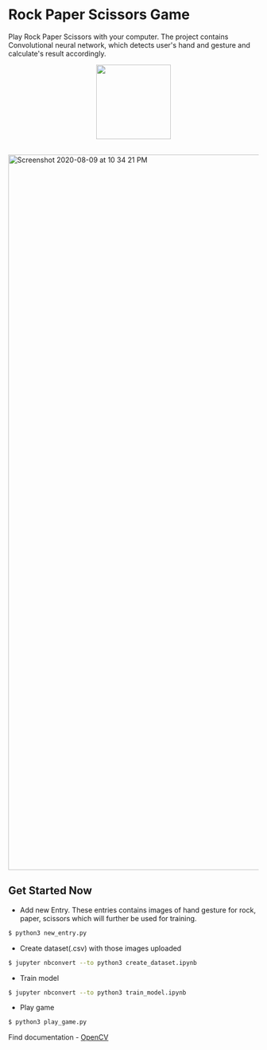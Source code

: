 # Rock Paper Scissors Game

Play Rock Paper Scissors with your computer. The project contains Convolutional neural network, which detects user's hand and gesture and calculate's result accordingly.

<p align="center">
  <img src="https://user-images.githubusercontent.com/35291991/93025916-af148c80-f61f-11ea-9b22-a90ce070b3da.png" height=150 hspace=75>
  </p>
  <br />
  
<img width="1440" alt="Screenshot 2020-08-09 at 10 34 21 PM" src="https://user-images.githubusercontent.com/35291991/89737689-93521f80-da90-11ea-9976-4455b2cf69f5.png">


## Get Started Now

* Add new Entry. These entries contains images of hand gesture for rock, paper, scissors which will further be used for training.
```sh
$ python3 new_entry.py
```

* Create dataset(.csv) with those images uploaded
```sh
$ jupyter nbconvert --to python3 create_dataset.ipynb
```

* Train model
```sh
$ jupyter nbconvert --to python3 train_model.ipynb
```

* Play game
```sh
$ python3 play_game.py
```

Find documentation -  [OpenCV](https://docs.opencv.org/master/d9/df8/tutorial_root.html)
